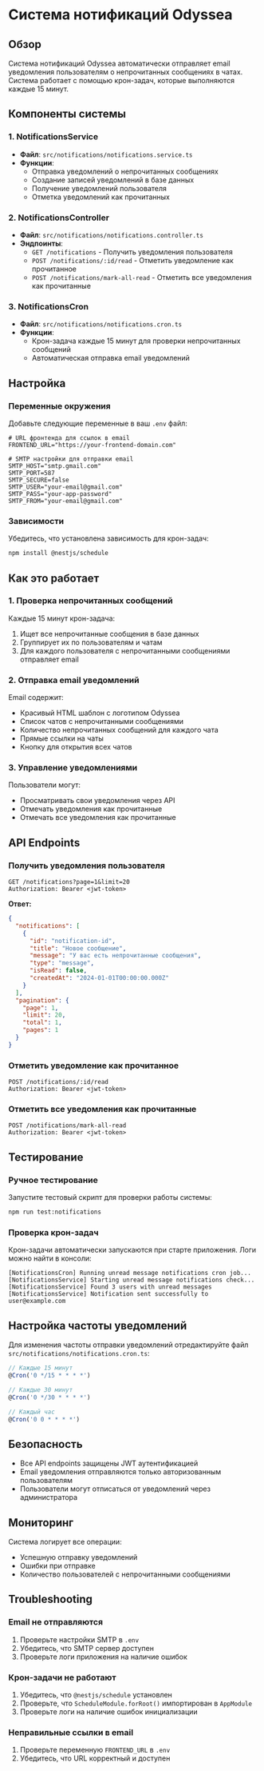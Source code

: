 # Система нотификаций Odyssea

## Обзор

Система нотификаций Odyssea автоматически отправляет email уведомления пользователям о непрочитанных сообщениях в чатах. Система работает с помощью крон-задач, которые выполняются каждые 15 минут.

## Компоненты системы

### 1. NotificationsService
- **Файл**: `src/notifications/notifications.service.ts`
- **Функции**:
  - Отправка уведомлений о непрочитанных сообщениях
  - Создание записей уведомлений в базе данных
  - Получение уведомлений пользователя
  - Отметка уведомлений как прочитанных

### 2. NotificationsController
- **Файл**: `src/notifications/notifications.controller.ts`
- **Эндпоинты**:
  - `GET /notifications` - Получить уведомления пользователя
  - `POST /notifications/:id/read` - Отметить уведомление как прочитанное
  - `POST /notifications/mark-all-read` - Отметить все уведомления как прочитанные

### 3. NotificationsCron
- **Файл**: `src/notifications/notifications.cron.ts`
- **Функции**:
  - Крон-задача каждые 15 минут для проверки непрочитанных сообщений
  - Автоматическая отправка email уведомлений

## Настройка

### Переменные окружения

Добавьте следующие переменные в ваш `.env` файл:

```env
# URL фронтенда для ссылок в email
FRONTEND_URL="https://your-frontend-domain.com"

# SMTP настройки для отправки email
SMTP_HOST="smtp.gmail.com"
SMTP_PORT=587
SMTP_SECURE=false
SMTP_USER="your-email@gmail.com"
SMTP_PASS="your-app-password"
SMTP_FROM="your-email@gmail.com"
```

### Зависимости

Убедитесь, что установлена зависимость для крон-задач:

```bash
npm install @nestjs/schedule
```

## Как это работает

### 1. Проверка непрочитанных сообщений

Каждые 15 минут крон-задача:
1. Ищет все непрочитанные сообщения в базе данных
2. Группирует их по пользователям и чатам
3. Для каждого пользователя с непрочитанными сообщениями отправляет email

### 2. Отправка email уведомлений

Email содержит:
- Красивый HTML шаблон с логотипом Odyssea
- Список чатов с непрочитанными сообщениями
- Количество непрочитанных сообщений для каждого чата
- Прямые ссылки на чаты
- Кнопку для открытия всех чатов

### 3. Управление уведомлениями

Пользователи могут:
- Просматривать свои уведомления через API
- Отмечать уведомления как прочитанные
- Отмечать все уведомления как прочитанные

## API Endpoints

### Получить уведомления пользователя
```http
GET /notifications?page=1&limit=20
Authorization: Bearer <jwt-token>
```

**Ответ:**
```json
{
  "notifications": [
    {
      "id": "notification-id",
      "title": "Новое сообщение",
      "message": "У вас есть непрочитанные сообщения",
      "type": "message",
      "isRead": false,
      "createdAt": "2024-01-01T00:00:00.000Z"
    }
  ],
  "pagination": {
    "page": 1,
    "limit": 20,
    "total": 1,
    "pages": 1
  }
}
```

### Отметить уведомление как прочитанное
```http
POST /notifications/:id/read
Authorization: Bearer <jwt-token>
```

### Отметить все уведомления как прочитанные
```http
POST /notifications/mark-all-read
Authorization: Bearer <jwt-token>
```

## Тестирование

### Ручное тестирование

Запустите тестовый скрипт для проверки работы системы:

```bash
npm run test:notifications
```

### Проверка крон-задач

Крон-задачи автоматически запускаются при старте приложения. Логи можно найти в консоли:

```
[NotificationsCron] Running unread message notifications cron job...
[NotificationsService] Starting unread message notifications check...
[NotificationsService] Found 3 users with unread messages
[NotificationsService] Notification sent successfully to user@example.com
```

## Настройка частоты уведомлений

Для изменения частоты отправки уведомлений отредактируйте файл `src/notifications/notifications.cron.ts`:

```typescript
// Каждые 15 минут
@Cron('0 */15 * * * *')

// Каждые 30 минут
@Cron('0 */30 * * * *')

// Каждый час
@Cron('0 0 * * * *')
```

## Безопасность

- Все API endpoints защищены JWT аутентификацией
- Email уведомления отправляются только авторизованным пользователям
- Пользователи могут отписаться от уведомлений через администратора

## Мониторинг

Система логирует все операции:
- Успешную отправку уведомлений
- Ошибки при отправке
- Количество пользователей с непрочитанными сообщениями

## Troubleshooting

### Email не отправляются

1. Проверьте настройки SMTP в `.env`
2. Убедитесь, что SMTP сервер доступен
3. Проверьте логи приложения на наличие ошибок

### Крон-задачи не работают

1. Убедитесь, что `@nestjs/schedule` установлен
2. Проверьте, что `ScheduleModule.forRoot()` импортирован в `AppModule`
3. Проверьте логи на наличие ошибок инициализации

### Неправильные ссылки в email

1. Проверьте переменную `FRONTEND_URL` в `.env`
2. Убедитесь, что URL корректный и доступен
